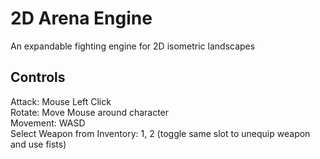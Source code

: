 <h1>2D Arena Engine</h1>
An expandable fighting engine for 2D isometric landscapes

<h2>Controls</h2>
Attack: Mouse Left Click<br>
Rotate: Move Mouse around character<br>
Movement: WASD<br>
Select Weapon from Inventory: 1, 2 (toggle same slot to unequip weapon and use fists)<br>